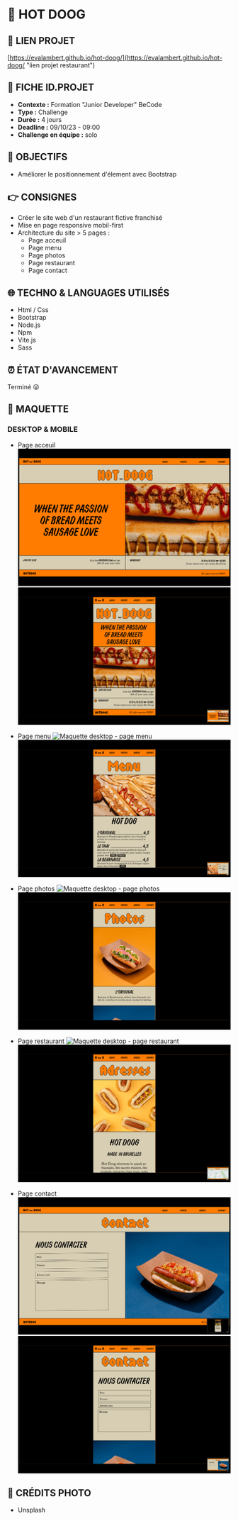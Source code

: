 # 🌭 HOT DOOG

## 🔗 LIEN PROJET

[https://evalambert.github.io/hot-doog/](https://evalambert.github.io/hot-doog/ "lien projet restaurant")

## 📌 FICHE ID.PROJET

- **Contexte :** Formation "Junior Developer" BeCode
- **Type :** Challenge
- **Durée :** 4 jours
- **Deadline :** 09/10/23 - 09:00
- **Challenge en équipe :** solo

## 🎯 OBJECTIFS

- Améliorer le positionnement d'élement avec Bootstrap

## 👉 CONSIGNES

- Créer le site web d'un restaurant fictive franchisé
- Mise en page responsive mobil-first
- Architecture du site > 5 pages :
  - Page acceuil
  - Page menu
  - Page photos
  - Page restaurant
  - Page contact

## 🌐 TECHNO & LANGUAGES UTILISÉS

- Html / Css
- Bootstrap
- Node.js
- Npm
- Vite.js
- Sass

## ⏰ ÉTAT D'AVANCEMENT

Terminé 😝

## 👀 MAQUETTE

### DESKTOP & MOBILE

- Page acceuil
  ![Maquette desktop - page acceuil](src/img/maquette-18.png)
  ![Maquette mobile - page acceuil](src/img/maquette-1.png)

- Page menu
  ![Maquette desktop - page menu](src/img/maquette-2.png)
  ![Maquette mobile - page menu](src/img/maquette-4.png)
- Page photos
  ![Maquette desktop - page photos](src/img/maquette-6.png)
  ![Maquette mobile - page photos](src/img/maquette-9.png)

- Page restaurant
  ![Maquette desktop - page restaurant](src/img/maquette-11.png)
  ![Maquette mobile - page restaurant](src/img/maquette-15.png)

- Page contact
  ![Maquette desktop - page contact](src/img/maquette-19.png)
  ![Maquette mobile - page contact](src/img/maquette-20.png)

## 📸 CRÉDITS PHOTO

- Unsplash
